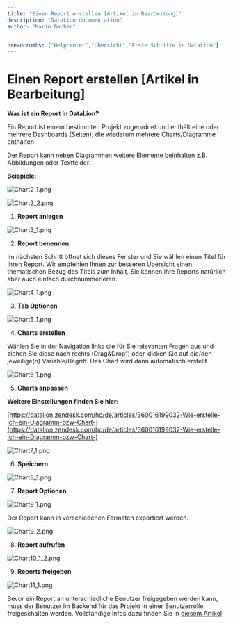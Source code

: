 ```yaml
---
title: "Einen Report erstellen [Artikel in Bearbeitung]"
description: "DataLion documentation"
author: "Mario Bacher"


breadcrumbs: ["Helpcenter","Übersicht","Erste Schritte in DataLion"]
---
```


# Einen Report erstellen [Artikel in Bearbeitung]

**Was ist ein Report in DataLion?**

Ein Report ist einem bestimmten Projekt zugeordnet und enthält eine oder mehrere Dashboards (Seiten), die wiederum mehrere Charts/Diagramme enthalten.

Der Report kann neben Diagrammen weitere Elemente beinhalten z.B. Abbildungen oder Textfelder.

**Beispiele:**

![Chart2_1.png](/img/80871441.png)

![Chart2_2.png](/img/80871448.png)

1.  **Report anlegen**
    

![Chart3_1.png](/img/80871454.png)

2.  **Report benennen**
    

Im nächsten Schritt öffnet sich dieses Fenster und Sie wählen einen Titel für Ihren Report. Wir empfehlen Ihnen zur besseren Übersicht einen thematischen Bezug des Titels zum Inhalt, Sie können Ihre Reports natürlich aber auch einfach durchnummerieren.

![Chart4_1.png](/img/80871460.png)

3.  **Tab Optionen**
    

![Chart5_1.png](/img/80871466.png)

4.  **Charts erstellen**
    

Wählen Sie in der Navigation links die für Sie relevanten Fragen aus und ziehen Sie diese nach rechts (Drag&Drop“) oder klicken Sie auf die/den jeweilige(n) Variable/Begriff. Das Chart wird dann automatisch erstellt.

![Chart6_1.png](/img/80871472.png)

5.  **Charts anpassen**
    

**Weitere Einstellungen finden Sie hier:** 

[https://datalion.zendesk.com/hc/de/articles/360016199032-Wie-erstelle-ich-ein-Diagramm-bzw-Chart-](https://datalion.zendesk.com/hc/de/articles/360016199032-Wie-erstelle-ich-ein-Diagramm-bzw-Chart-)

![Chart7_1.png](/img/80871478.png)

6.  **Speichern**
    

![Chart8_1.png](/img/80871484.png)

7.  **Report Optionen**
    

![Chart9_1.png](/img/80871490.png)

Der Report kann in verschiedenen Formaten exportiert werden.

![Chart9_2.png](/img/80871496.png)

8.  **Report aufrufen**
    

![Chart10_1_2.png](/img/80871502.png)

9.  **Reports freigeben**
    

![Chart11_1.png](/img/80871508.png)

Bevor ein Report an unterschiedliche Benutzer freigegeben werden kann, muss der Benutzer im Backend für das Projekt in einer Benutzerrolle freigeschalten werden. Vollständige Infos dazu finden Sie in [diesem Artikel](https://datalion.zendesk.com/hc/de/articles/360023009631)
